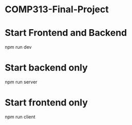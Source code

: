 # COMP313-Final-Project

# Start Frontend and Backend

npm run dev

# Start backend only

npm run server

# Start frontend only

npm run client
